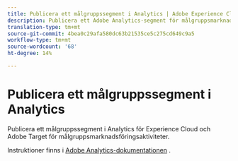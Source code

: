 ```yaml
---
title: Publicera ett målgruppssegment i Analytics | Adobe Experience Cloud
description: Publicera ett Adobe Analytics-segment för målgruppsmarknadsföring i Experience Cloud och Adobe Target.
translation-type: tm+mt
source-git-commit: 4bea0c29afa580dc63b21535ce5c275cd649c9a5
workflow-type: tm+mt
source-wordcount: '68'
ht-degree: 14%

---
```



# Publicera ett målgruppssegment i Analytics

Publicera ett målgruppssegment i Analytics för Experience Cloud och Adobe Target för målgruppsmarknadsföringsaktiviteter.

Instruktioner finns i [Adobe Analytics-dokumentationen](https://docs.adobe.com/content/help/en/analytics/components/segmentation/segmentation-workflow/seg-publish.html) .
